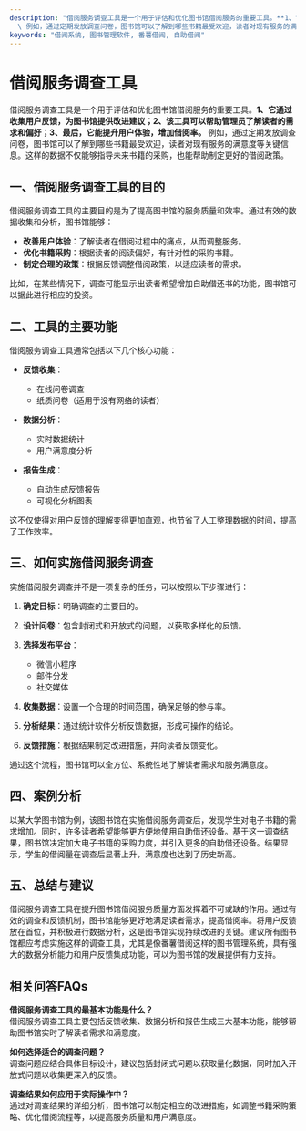```yaml
---
description: "借阅服务调查工具是一个用于评估和优化图书馆借阅服务的重要工具。**1、它通过收集用户反馈，为图书馆提供改进建议；2、该工具可以帮助管理员了解读者的需求和偏好；3、最后，它能提升用户体验，增加借阅率。**\
  \ 例如，通过定期发放调查问卷，图书馆可以了解到哪些书籍最受欢迎，读者对现有服务的满意度等关键信息。这样的数据不仅能够指导未来书籍的采购，也能帮助制定更好的借阅政策。"
keywords: "借阅系统, 图书管理软件, 番薯借阅, 自助借阅"
---
```

# 借阅服务调查工具

借阅服务调查工具是一个用于评估和优化图书馆借阅服务的重要工具。**1、它通过收集用户反馈，为图书馆提供改进建议；2、该工具可以帮助管理员了解读者的需求和偏好；3、最后，它能提升用户体验，增加借阅率。** 例如，通过定期发放调查问卷，图书馆可以了解到哪些书籍最受欢迎，读者对现有服务的满意度等关键信息。这样的数据不仅能够指导未来书籍的采购，也能帮助制定更好的借阅政策。

## **一、借阅服务调查工具的目的**

借阅服务调查工具的主要目的是为了提高图书馆的服务质量和效率。通过有效的数据收集和分析，图书馆能够：

- **改善用户体验**：了解读者在借阅过程中的痛点，从而调整服务。
- **优化书籍采购**：根据读者的阅读偏好，有针对性的采购书籍。
- **制定合理的政策**：根据反馈调整借阅政策，以适应读者的需求。

比如，在某些情况下，调查可能显示出读者希望增加自助借还书的功能，图书馆可以据此进行相应的投资。

## **二、工具的主要功能**

借阅服务调查工具通常包括以下几个核心功能：

- **反馈收集**：
    - 在线问卷调查
    - 纸质问卷（适用于没有网络的读者）
    
- **数据分析**：
    - 实时数据统计
    - 用户满意度分析
    
- **报告生成**：
    - 自动生成反馈报告
    - 可视化分析图表

这不仅使得对用户反馈的理解变得更加直观，也节省了人工整理数据的时间，提高了工作效率。

## **三、如何实施借阅服务调查**

实施借阅服务调查并不是一项复杂的任务，可以按照以下步骤进行：

1. **确定目标**：明确调查的主要目的。
2. **设计问卷**：包含封闭式和开放式的问题，以获取多样化的反馈。
3. **选择发布平台**：
   - 微信小程序
   - 邮件分发
   - 社交媒体
    
4. **收集数据**：设置一个合理的时间范围，确保足够的参与率。
5. **分析结果**：通过统计软件分析反馈数据，形成可操作的结论。
6. **反馈措施**：根据结果制定改进措施，并向读者反馈变化。

通过这个流程，图书馆可以全方位、系统性地了解读者需求和服务满意度。

## **四、案例分析**

以某大学图书馆为例，该图书馆在实施借阅服务调查后，发现学生对电子书籍的需求增加。同时，许多读者希望能够更方便地使用自助借还设备。基于这一调查结果，图书馆决定加大电子书籍的采购力度，并引入更多的自助借还设备。结果显示，学生的借阅量在调查后显著上升，满意度也达到了历史新高。

## **五、总结与建议**

借阅服务调查工具在提升图书馆借阅服务质量方面发挥着不可或缺的作用。通过有效的调查和反馈机制，图书馆能够更好地满足读者需求，提高借阅率。将用户反馈放在首位，并积极进行数据分析，这是图书馆实现持续改进的关键。建议所有图书馆都应考虑实施这样的调查工具，尤其是像番薯借阅这样的图书管理系统，具有强大的数据分析能力和用户反馈集成功能，可以为图书馆的发展提供有力支持。

## 相关问答FAQs

**借阅服务调查工具的最基本功能是什么？**  
借阅服务调查工具主要包括反馈收集、数据分析和报告生成三大基本功能，能够帮助图书馆实时了解读者需求和满意度。

**如何选择适合的调查问题？**  
调查问题应结合具体目标设计，建议包括封闭式问题以获取量化数据，同时加入开放式问题以收集更深入的反馈。

**调查结果如何应用于实际操作中？**  
通过对调查结果的详细分析，图书馆可以制定相应的改进措施，如调整书籍采购策略、优化借阅流程等，以提高服务质量和用户满意度。
